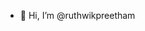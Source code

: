 - 👋 Hi, I’m @ruthwikpreetham


<!---
ruthwikpreetham/ruthwikpreetham is a ✨ special ✨ repository because its `README.md` (this file) appears on your GitHub profile.
You can click the Preview link to take a look at your changes.
--->
